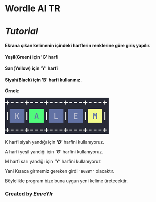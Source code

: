 # Wordle AI TR

# _**Tutorial**_

#### Ekrana çıkan kelimenin içindeki harflerin renklerine göre giriş yapılır.

#### Yeşil(Green) için 'G' harfi

#### Sarı(Yellow) için 'Y' harfi

#### Siyah(Black) için 'B' harfi kullanınız.

**Örnek:**

![This is an image](PNG/Tutorial.png)

K harfi siyah yandığı için _**'B'**_ harfini kullanıyoruz.

 A harfi yeşil yandığı için _**'G'**_ harfini kullanıyoruz.

 M harfi sarı yandığı için **_'Y'_** harfini kullanıyoruz

Yani Kısaca girmemiz gereken girdi `'BGBBY'` olacaktır.

Böylelikle program bize buna uygun yeni kelime üretecektir.

### Created by _**EmreYlr**_
